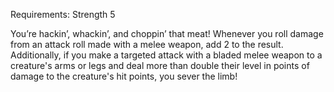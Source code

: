 Requirements: Strength 5

You’re hackin’, whackin’, and choppin’ that meat! Whenever you roll damage from an attack roll made with a melee weapon, add 2 to the result. Additionally, if you make a targeted attack with a bladed melee weapon to a creature's arms or legs and deal more than double their level in points of damage to the creature's hit points, you sever the limb!